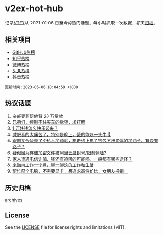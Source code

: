 # v2ex-hot-hub

 记录[V2EX](https://www.v2ex.com/)从 2021-01-06 日至今的热门话题。每小时抓取一次数据，按天[归档](archives)。
 
 ## 相关项目

- [GitHub热榜](https://github.com/snaildev/github-hot-hub)
- [知乎热榜](https://github.com/snaildev/zhihu-hot-hub)
- [微博热榜](https://github.com/snaildev/weibo-hot-hub)
- [头条热榜](https://github.com/snaildev/toutiao-hot-hub)
- [抖音热榜](https://github.com/snaildev/douyin-hot-hub)


 `更新时间：2023-05-06 18:04:59 +0800`

## 热议话题

1. [亲戚要我帮他背 20 万贷款](https://www.v2ex.com/t/937735)
1. [兄弟们，控制不住买车的欲望，求打醒](https://www.v2ex.com/t/937813)
1. [1 万块钱怎么快乐起来？](https://www.v2ex.com/t/937776)
1. [减肥真的太痛苦了，特别是晚上，饿的能吃一头牛 🐂](https://www.v2ex.com/t/937747)
1. [跟朋友合伙弄了个私人加油站，想走线上电子钱包不用实体的加油卡，有没有路子？](https://www.v2ex.com/t/937737)
1. [疑似因为存储加密文件被阿里云盘封号/限制登陆?](https://www.v2ex.com/t/937669)
1. [家人遭遇电信诈骗，钱还有追回的可能吗，一般都有哪些途径？](https://www.v2ex.com/t/937679)
1. [来海南工作一个月，聊一聊这的工作和生活](https://www.v2ex.com/t/937745)
1. [帮忙配个电脑，不需要显卡，想追求高性价比，女朋友报销。](https://www.v2ex.com/t/937636)

## 历史归档

[archives](archives)

## License

See the [LICENSE](LICENSE) file for license rights and limitations (MIT).

